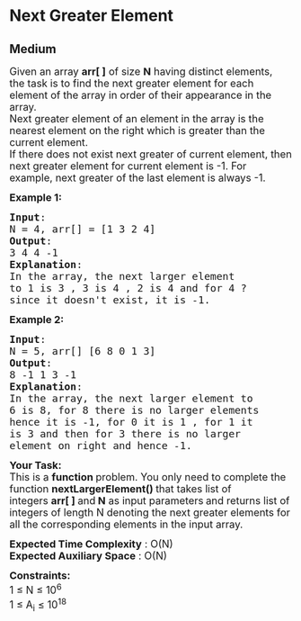 # Next Greater Element
## Medium 
<div class="problem-statement" style="user-select: auto;">
                <p style="user-select: auto;"></p><p style="user-select: auto;"><span style="font-size: 18px; user-select: auto;">Given an array <strong style="user-select: auto;">arr[ ]</strong> of size <strong style="user-select: auto;">N</strong> having distinct elements, the&nbsp;task is to find the next greater element for each element of the array in order of their appearance in the array.<br style="user-select: auto;">
Next greater element of an element in the array is the nearest element on the right which is greater than the current element.<br style="user-select: auto;">
If there does not exist next greater of current element, then next greater element for current element is -1. For example, next greater of the last element is always -1.</span></p>

<p style="user-select: auto;"><span style="font-size: 18px; user-select: auto;"><strong style="user-select: auto;">Example 1:</strong></span></p>

<pre style="user-select: auto;"><span style="font-size: 18px; user-select: auto;"><strong style="user-select: auto;">Input</strong>: 
N = 4, arr[] = [1 3 2 4]
<strong style="user-select: auto;">Output</strong>:
3 4 4 -1
<strong style="user-select: auto;">Explanation</strong>:
In the array, the next larger element 
to 1 is 3 , 3 is 4 , 2 is 4 and for 4 ? 
since it doesn't exist, it is -1.
</span></pre>

<p style="user-select: auto;"><span style="font-size: 18px; user-select: auto;"><strong style="user-select: auto;">Example 2:</strong></span></p>

<pre style="user-select: auto;"><span style="font-size: 18px; user-select: auto;"><strong style="user-select: auto;">Input</strong>: 
N = 5, arr[] [6 8 0 1 3]
<strong style="user-select: auto;">Output</strong>:
8 -1 1 3 -1
<strong style="user-select: auto;">Explanation</strong>:
In the array, the next larger element to 
6 is 8, for 8 there is no larger elements 
hence it is -1, for 0 it is 1 , for 1 it 
is 3 and then for 3 there is no larger 
element on right and hence -1.</span></pre>

<p style="user-select: auto;"><span style="font-size: 18px; user-select: auto;"><strong style="user-select: auto;">Your Task:</strong><br style="user-select: auto;">
This is a <strong style="user-select: auto;">function </strong>problem. You only need to complete the function <strong style="user-select: auto;">nextLargerElement()&nbsp;</strong>that takes list of integers&nbsp;<strong style="user-select: auto;">arr[ ] </strong>and<strong style="user-select: auto;">&nbsp;N</strong>&nbsp;as input parameters<strong style="user-select: auto;"> </strong>and returns list of integers&nbsp;of length N&nbsp;denoting the next greater elements for all the corresponding elements in the input array.</span></p>

<p style="user-select: auto;"><span style="font-size: 18px; user-select: auto;"><strong style="user-select: auto;">Expected Time Complexity</strong> : O(N)<br style="user-select: auto;">
<strong style="user-select: auto;">Expected Auxiliary Space</strong> : O(N)</span></p>

<p style="user-select: auto;"><span style="font-size: 18px; user-select: auto;"><strong style="user-select: auto;">Constraints:</strong><br style="user-select: auto;">
1 ≤ N ≤&nbsp;10<sup style="user-select: auto;">6</sup><br style="user-select: auto;">
1 ≤&nbsp;A<sub style="user-select: auto;">i</sub> ≤&nbsp;10<sup style="user-select: auto;">18</sup></span></p>
 <p style="user-select: auto;"></p>
            </div>